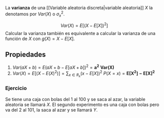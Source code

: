 
La **varianza** de una [[Variable aleatoria discreta|variable aleatoria]] $X$ la denotamos por $Var(X)$ o $\sigma_{x}^{2}$. 

$$Var(X) = E[(X-E[X])^2]$$ 
Calcular la varianza también es equivalente a calcular la varianza de una función de $X$ con $g(X) = X - E[X]$. 

## Propiedades 

1. $Var(aX + b) = E(aX + b - E[aX + b])^2 = \mathbf{a^2\ Var(X)}$  
2. $Var(X) = E[(X-E(X)^2)] = \sum_{x\in R_x}(x-E[X])^2\ P(X=x) = \mathbf{E[X^2] - E[X]^2}$   


### Ejercicio 

Se tiene una caja con bolas del 1 al 100 y se saca al azar, la variable aleatoria se llamará $X$. El segundo experimento es una caja con bolas pero va del 2 al 101, la saca al azar y se llamará $Y$. 